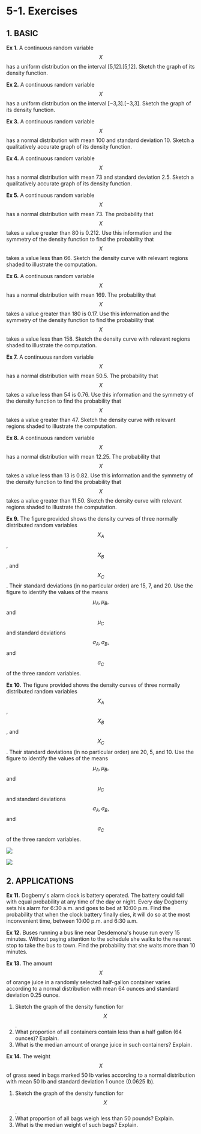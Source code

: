 # 5-1. Exercises

## 1. **BASIC**

**Ex 1.** A continuous random variable $$X$$ has a uniform distribution on the interval \[5,12\].\[5,12\]. Sketch the graph of its density function.

**Ex 2.** A continuous random variable $$X$$ has a uniform distribution on the interval \[−3,3\].\[−3,3\]. Sketch the graph of its density function.

**Ex 3.** A continuous random variable $$X$$ has a normal distribution with mean 100 and standard deviation 10. Sketch a qualitatively accurate graph of its density function.

**Ex 4.** A continuous random variable $$X$$ has a normal distribution with mean 73 and standard deviation 2.5. Sketch a qualitatively accurate graph of its density function.

**Ex 5.** A continuous random variable $$X$$ has a normal distribution with mean 73. The probability that $$X$$ takes a value greater than 80 is 0.212. Use this information and the symmetry of the density function to find the probability that $$X$$ takes a value less than 66. Sketch the density curve with relevant regions shaded to illustrate the computation.

**Ex 6.** A continuous random variable $$X$$ has a normal distribution with mean 169. The probability that $$X$$ takes a value greater than 180 is 0.17. Use this information and the symmetry of the density function to find the probability that $$X$$ takes a value less than 158. Sketch the density curve with relevant regions shaded to illustrate the computation.

**Ex 7.** A continuous random variable $$X$$ has a normal distribution with mean 50.5. The probability that $$X$$ takes a value less than 54 is 0.76. Use this information and the symmetry of the density function to find the probability that $$X$$ takes a value greater than 47. Sketch the density curve with relevant regions shaded to illustrate the computation.

**Ex 8.** A continuous random variable $$X$$ has a normal distribution with mean 12.25. The probability that $$X$$ takes a value less than 13 is 0.82. Use this information and the symmetry of the density function to find the probability that $$X$$ takes a value greater than 11.50. Sketch the density curve with relevant regions shaded to illustrate the computation.

**Ex 9.** The figure provided shows the density curves of three normally distributed random variables $$X_A$$, $$X_B$$, and $$X_C$$. Their standard deviations \(in no particular order\) are 15, 7, and 20. Use the figure to identify the values of the means $$μ_A, μ_B,$$ and $$μ_C$$ and standard deviations $$σ_A, σ_B,$$ and $$σ_C$$ of the three random variables.

**Ex 10.** The figure provided shows the density curves of three normally distributed random variables $$X_A$$, $$X_B$$, and $$X_C$$. Their standard deviations \(in no particular order\) are 20, 5, and 10. Use the figure to identify the values of the means $$μ_A, μ_B,$$ and $$μ_C$$ and standard deviations $$σ_A, σ_B,$$ and $$σ_C$$ of the three random variables.

![](https://saylordotorg.github.io/text_introductory-statistics/section_09/083b12c9ea22873dfeb903eb53fdebc1.jpg)

![](https://saylordotorg.github.io/text_introductory-statistics/section_09/db1dd132366ddd980393bbe96e159b16.jpg)

## **2. APPLICATIONS**

**Ex 11.** Dogberry's alarm clock is battery operated. The battery could fail with equal probability at any time of the day or night. Every day Dogberry sets his alarm for 6:30 a.m. and goes to bed at 10:00 p.m. Find the probability that when the clock battery finally dies, it will do so at the most inconvenient time, between 10:00 p.m. and 6:30 a.m.

**Ex 12.** Buses running a bus line near Desdemona's house run every 15 minutes. Without paying attention to the schedule she walks to the nearest stop to take the bus to town. Find the probability that she waits more than 10 minutes.

**Ex 13.** The amount $$X$$ of orange juice in a randomly selected half-gallon container varies according to a normal distribution with mean 64 ounces and standard deviation 0.25 ounce.

1. Sketch the graph of the density function for $$X$$.
2. What proportion of all containers contain less than a half gallon \(64 ounces\)? Explain.
3. What is the median amount of orange juice in such containers? Explain.

**Ex 14.** The weight $$X$$ of grass seed in bags marked 50 lb varies according to a normal distribution with mean 50 lb and standard deviation 1 ounce \(0.0625 lb\).

1. Sketch the graph of the density function for $$X$$.
2. What proportion of all bags weigh less than 50 pounds? Explain.
3. What is the median weight of such bags? Explain.

